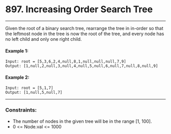 # 897. Increasing Order Search Tree

---

Given the root of a binary search tree, rearrange the tree in in-order so that the leftmost node in the tree is now the root of the tree, and every node has no left child and only one right child.

#### Example 1:
```
Input: root = [5,3,6,2,4,null,8,1,null,null,null,7,9]
Output: [1,null,2,null,3,null,4,null,5,null,6,null,7,null,8,null,9]
```
#### Example 2:
```
Input: root = [5,1,7]
Output: [1,null,5,null,7]
```

---
### Constraints:

- The number of nodes in the given tree will be in the range [1, 100].
- 0 <= Node.val <= 1000